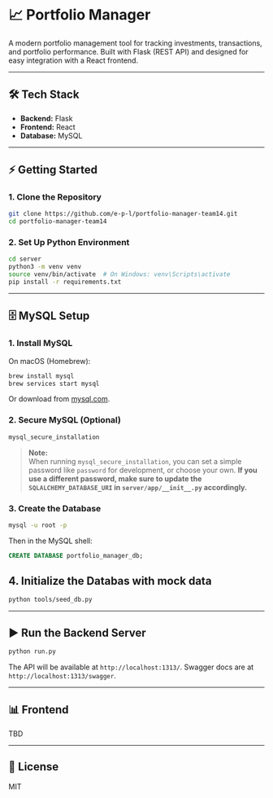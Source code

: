 # 📈 Portfolio Manager

A modern portfolio management tool for tracking investments, transactions, and portfolio performance. Built with Flask (REST API) and designed for easy integration with a React frontend.

---

## 🛠️ Tech Stack

- **Backend:** Flask
- **Frontend:** React
- **Database:** MySQL

---

## ⚡ Getting Started

### 1. Clone the Repository

```sh
git clone https://github.com/e-p-l/portfolio-manager-team14.git
cd portfolio-manager-team14
```

### 2. Set Up Python Environment

```sh
cd server
python3 -m venv venv
source venv/bin/activate  # On Windows: venv\Scripts\activate
pip install -r requirements.txt
```

---

## 🗄️ MySQL Setup

### 1. Install MySQL

On macOS (Homebrew):
```sh
brew install mysql
brew services start mysql
```
Or download from [mysql.com](https://dev.mysql.com/downloads/mysql/).

### 2. Secure MySQL (Optional)

```sh
mysql_secure_installation

```
> **Note:**  
> When running `mysql_secure_installation`, you can set a simple password like `password` for development, or choose your own.
> **If you use a different password, make sure to update the `SQLALCHEMY_DATABASE_URI` in `server/app/__init__.py` accordingly.**

### 3. Create the Database

```sh
mysql -u root -p
```

Then in the MySQL shell:

```sql
CREATE DATABASE portfolio_manager_db;
```

## 4. Initialize the Databas with mock data

```sh
python tools/seed_db.py
```
---

## ▶️ Run the Backend Server

```sh
python run.py
```

The API will be available at `http://localhost:1313/`. Swagger docs are at `http://localhost:1313/swagger`.

---

## 📊 Frontend

TBD

---

## 📄 License

MIT
